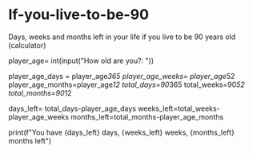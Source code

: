 # If-you-live-to-be-90
Days, weeks and months left in your life if you live to be 90 years old (calculator)

player_age= int(input("How old are you?: "))


player_age_days = player_age*365
player_age_weeks= player_age*52
player_age_months=player_age*12
total_days=90*365
total_weeks=90*52
total_months=90*12


days_left= total_days-player_age_days
weeks_left=total_weeks-player_age_weeks
months_left=total_months-player_age_months


print(f"You have {days_left} days, {weeks_left} weeks, {months_left} months left")
